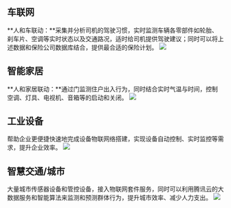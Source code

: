 ## 车联网
**人和车联动：**采集并分析司机的驾驶习惯，实时监测车辆各零部件如轮胎、刹车片、空调等实时状态以及交通路况，适时给司机提供驾驶建议；同时可以将上述数据和保险公司数据库结合，提供最合适的保险计划。
![](//mc.qcloudimg.com/static/img/82588f952a68ce7afa33119c5f763dd0/image.png)

## 智能家居
**人和家居联动：**通过门监测住户出入行为，同时结合实时气温与时间，控制空调、灯具、电视机、音箱等的启动和关闭。
![](//mc.qcloudimg.com/static/img/13be612b9b835e73b5772d023264a9bb/image.png)

## 工业设备
帮助企业更便捷快速地完成设备物联网络搭建，实现设备自动控制、实时监控等需求，提升企业效率。
![](//mc.qcloudimg.com/static/img/4da3487a2a3b9602c2f716aff80dbd60/image.png)

## 智慧交通/城市
大量城市传感器设备和管控设备，接入物联网套件服务，同时可以利用腾讯云的大数据服务和智能算法来监测和预测群体行为，提升城市效率、减少人力支出。
![](//mc.qcloudimg.com/static/img/7e6eb364469873f2354d6cc1c13e2668/image.png)


